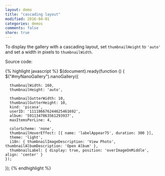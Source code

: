 ```yaml
---
layout: demo
title: "cascading layout"
modified: 2016-04-01
categories: demos
comments: false
share: true
---
```


To display the gallery with a cascading layout, set ```thumbnailHeight``` to ```'auto'``` and set a width in pixels to ```thumbnailWidth```.


Source code:  

{% highlight javascript %}
  $(document).ready(function () {
    $("#myNanoGallery").nanoGallery({
      
      thumbnailWidth: 160,
      thumbnailHeight: 'auto',
      
      thumbnailGutterWidth: 10,
      thumbnailGutterHeight: 10,
      kind: 'picasa',
      userID: '111186676244625461692',
      album: '5911347863561293937',
      maxItemsPerLine: 4,
      
      colorScheme: 'none',
      thumbnailHoverEffect: [{ name: 'labelAppear75', duration: 300 }],
      theme: 'light',
      i18n: { thumbnailImageDescription: 'View Photo', thumbnailAlbumDescription: 'Open Album' },
      thumbnailLabel: { display: true, position: 'overImageOnMiddle', align: 'center' }
    });
  });
{% endhighlight %}

<script>
  $(document).ready(function () {

    jQuery("#myNanoGallery").css('visibility','visible').nanoGallery({
      //userID:'34858669@N00',kind:'flickr',
      //blackList:'doors|kampuchea|vietnam|thailand|laos|yunnan',
      
      thumbnailWidth: 160,
      thumbnailHeight: 'auto',
      
      thumbnailGutterWidth: 10,
      thumbnailGutterHeight: 10,
      kind: 'picasa',
      userID: '111186676244625461692',
      album: '5911347863561293937',
      maxItemsPerLine: 4,
      
      
      thumbnailHoverEffect: [{ name: 'labelAppear75', duration: 300 }],

      viewerDisplayLogo:true,
      photoSorting:'random',
      albumSorting:'random',
      imageTransition : 'slide',
      galleryToolbarWidthAligned:false,
      thumbnailLabel:{display:false,align:'center', position:'overImageOnMiddle'},
      thumbnailL1Label:{display:true,align:'center', position:'overImageOnMiddle'},
      viewerToolbar: { standard:'minimizeButton,pageCounter,playPauseButton,linkOriginalButton,label', autoMinimize:5000 },
      galleryFullpageButton:true,
      supportIE8: false,
      paginationDots: true,
      locationHash:false
    });

  });  
</script>
